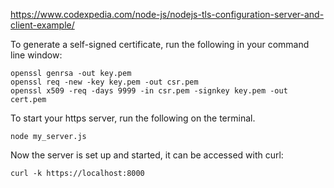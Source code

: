 https://www.codexpedia.com/node-js/nodejs-tls-configuration-server-and-client-example/

To generate a self-signed certificate, run the following in your command line window:
```
openssl genrsa -out key.pem
openssl req -new -key key.pem -out csr.pem
openssl x509 -req -days 9999 -in csr.pem -signkey key.pem -out cert.pem
```

To start your https server, run the following on the terminal.
```
node my_server.js
```

Now the server is set up and started, it can be accessed with curl:

```
curl -k https://localhost:8000
```
